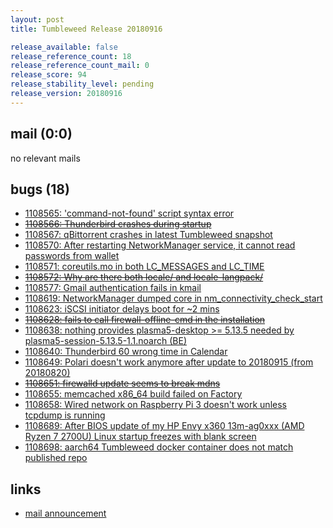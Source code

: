 ```yaml
---
layout: post
title: Tumbleweed Release 20180916

release_available: false
release_reference_count: 18
release_reference_count_mail: 0
release_score: 94
release_stability_level: pending
release_version: 20180916
---
```


## mail (0:0)

no relevant mails

## bugs (18)

<!--more-->

- [1108565: 'command-not-found' script syntax error](https://bugzilla.opensuse.org/show_bug.cgi?id=1108565)
- ~~[1108566: Thunderbird crashes during startup](https://bugzilla.opensuse.org/show_bug.cgi?id=1108566)~~
- [1108567: qBittorrent crashes in latest Tumbleweed snapshot](https://bugzilla.opensuse.org/show_bug.cgi?id=1108567)
- [1108570: After restarting NetworkManager service, it cannot read passwords from wallet](https://bugzilla.opensuse.org/show_bug.cgi?id=1108570)
- [1108571: coreutils.mo in both LC_MESSAGES and LC_TIME](https://bugzilla.opensuse.org/show_bug.cgi?id=1108571)
- ~~[1108572: Why are there both locale/ and locale-langpack/](https://bugzilla.opensuse.org/show_bug.cgi?id=1108572)~~
- [1108577: Gmail authentication fails in kmail](https://bugzilla.opensuse.org/show_bug.cgi?id=1108577)
- [1108619: NetworkManager dumped core in nm_connectivity_check_start](https://bugzilla.opensuse.org/show_bug.cgi?id=1108619)
- [1108623: iSCSI initiator delays boot for ~2 mins](https://bugzilla.opensuse.org/show_bug.cgi?id=1108623)
- ~~[1108628: fails to call firewall-offline-cmd in the installation](https://bugzilla.opensuse.org/show_bug.cgi?id=1108628)~~
- [1108638: nothing provides plasma5-desktop >= 5.13.5 needed by plasma5-session-5.13.5-1.1.noarch (BE)](https://bugzilla.opensuse.org/show_bug.cgi?id=1108638)
- [1108640: Thunderbird 60 wrong time in Calendar](https://bugzilla.opensuse.org/show_bug.cgi?id=1108640)
- [1108649: Polari doesn't work anymore after update to 20180915 (from 20180820)](https://bugzilla.opensuse.org/show_bug.cgi?id=1108649)
- ~~[1108651: firewalld update seems to break mdns](https://bugzilla.opensuse.org/show_bug.cgi?id=1108651)~~
- [1108655: memcached x86_64 build failed on Factory](https://bugzilla.opensuse.org/show_bug.cgi?id=1108655)
- [1108658: Wired network on Raspberry Pi 3 doesn't work unless tcpdump is running](https://bugzilla.opensuse.org/show_bug.cgi?id=1108658)
- [1108689: After BIOS update of my HP Envy x360 13m-ag0xxx (AMD Ryzen 7 2700U) Linux startup freezes with blank screen](https://bugzilla.opensuse.org/show_bug.cgi?id=1108689)
- [1108698: aarch64 Tumbleweed docker container does not match published repo](https://bugzilla.opensuse.org/show_bug.cgi?id=1108698)



## links

- [mail announcement](https://lists.opensuse.org/opensuse-factory/2018-09/msg00070.html)
